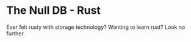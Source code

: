 # The Null DB - Rust

Ever felt rusty with storage technology? Wanting to learn rust? Look no further.